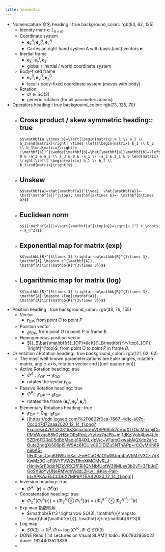 ```yaml
---
title: Kinematic
---
```


- Nomenclature 命名
  heading:: true
  background_color:: rgb(83, 62, 125)
	- Identity matrix: $\mathbb{1}_{n\times m}$
	- Coordinate system
		- $\mathbf{e}_x^A, \mathbf{e}_y^A, \mathbf{e}_z^A$
		- Cartesian right-hand system A with basis (unit) vectors $\mathbf{e}$
	- Inertial frame
		- $\mathbf{e}_x^I, \mathbf{e}_y^I, \mathbf{e}_z^I$
		- global / inertial / world coordinate system
	- Body-fixed frame
		- $\mathbf{e}_x^B, \mathbf{e}_y^B, \mathbf{e}_z^B$
		- local / body-fixed coordinate system (moves with body)
	- Rotation
		- $\Phi \in{SO(3)}$
		- generic rotation (for all parameterizations)
- Operators
  heading:: true
  background_color:: rgb(73, 125, 70)
	- Cross product / skew symmetric
	  heading:: true
		-
		  $$\mathbf{a \times b}=\left[\begin{matrix} a_1 \\ a_2 \\ a_3\end{matrix}\right] \times \left[\begin{matrix} b_1 \\ b_2 \\ b_3\end{matrix}\right]=(\mathbf{a})^{\wedge}\mathbf{b}=\hat{\mathbf{a}}\mathbf{b}=\left[\begin{matrix} 0 & -a_3 & a_2 \\ a_3 & 0 & -a_1 \\ -a_2 & a_1 & 0 \end{matrix} \right]\left[ \begin{matrix} b_1 \\ b_2 \\ b_3\end{matrix}\right]$$
	- Unskew
		-
		  $$\mathbf{a}=\hat{\mathbf{a}}^{\vee}, \hat{\mathbf{a}}=-\hat{\mathbf{a}}^{\top}, \mathbf{a\times b}=- \mathbf{b\times a}$$
	- Euclidean norm
		-
		  $$||\mathbf{a}||=\sqrt{\mathbf{a^{\top}a}}=\sqrt{a_1^2 + \cdots + a_n^2}$$
	- Exponential map for matrix (**exp**)
		-
		  $$\mathbb{R}^{3\times 3} \rightarrow\mathbb{R}^{3\times 3}, \mathbf{A} \mapsto e^{\mathbf{A}}, \mathbf{A}\in{\mathbb{R}^{3\times 3}}$$
	- Logarithmic map for matrix (**log**)
		-
		  $$\mathbb{R}^{3\times 3} \rightarrow\mathbb{R}^{3\times 3}, \mathbf{A} \mapsto \log{\mathbf{A}}, \mathbf{A}\in{\mathbb{R}^{3\times 3}}$$
- Position
  heading:: true
  background_color:: rgb(38, 76, 155)
	- Vector
		- $\mathbf{r}_{OP}$, from point $O$ to point $P$
	- Position vector
		- ${}_B\mathbf{r}_{OP}$, from point $O$ to point $P$ in frame $B$.
	- Homogeneous position vector
		- ${}_B\bar{\mathbf{r}}_{OP}=\left[{}_B\mathbf{r}^{\top}_{OP}, 1\right]^{\top}$, from point $O$ to point $P$ in frame $B$.
- Orientation / Rotation
  heading:: true
  background_color:: rgb(121, 62, 62)
	- The most well-known parameterizations are Euler angles, rotation matrix, angle-axis, rotation vector and [[unit quaternion]].
	- Active Rotation
	  heading:: true
		- $\Phi^A: {}_I \mathbf{r}_{OP} \mapsto {}_I \mathbf{r}_{OQ}$
		- rotates the vector $\mathbf{r}_{OP}$
	- Passive Rotation
	  heading:: true
		- $\Phi^{P}: {}_I\mathbf{r}_{OP} \mapsto {}_B\mathbf{r}_{OP}$
		- rotates the frame ($\mathbf{e}_x^I, \mathbf{e}_y^I, \mathbf{e}_z^I$)
	- Elementary Rotations
	  heading:: true
		- ${}_I\mathbf{r}_{OP} = \mathbf{C}_{IB} \cdot {}_B\mathbf{r}_{OP}$
		- [[https://cdn.logseq.com/%2F0602f0ea-7667-4dfc-a07c-0cc047d72aaa2020_12_14_t1.png?Expires=4761520316&Signature=VtSP6R552prqdXTO1mMhxajiCuRMpWxga68kGyHSqORsRxxLvYytvs7qJPb~mj1dKzlVqb4bw4tJo5ZDr6FDRqC5dBbMaoie1R4iXLxlpWc~VFurxOxwakAiQXdp2aNcOute2nqgXi606pI9iW9Ac6fCUiy89DiDIZuSNTnAPp~rCCyMKh6Rn6bA5-RFd0snsCgoKNWUInXal~EnHCuO8aO1pWUnp4lbVhMZV3C~7g3KwMz9G-ePiWYFVW2sTlhnXtMCMvRLJ-rNriIivSrF3ddrNZkVPX2fFRI1QNNbfUofW39MLey3b0yT~3FbJqTGoSX9pYyUNeRMVdhWddL2Hw__&Key-Pair-Id=APKAJE5CCD6X7MP6PTEA][2020_12_14_t1.png]]
	- Inversion
	  heading:: true
		- $\Phi^{A^{-1}}(\mathbf{r})=\Phi^P(\mathbf{r})$
	- Concatenation
	  heading:: true
		- $\Phi_2^A\left(\Phi_1^A(\mathbf{r})\right)=\left(\Phi_2^A \otimes \Phi_1^A\right)(\mathbf{r})=\left(\Phi_1^{A^{-1}}\otimes \Phi_2^{A^{-1}} \right)^{-1}(\mathbf{r})$
	- Exp map 指数映射
		- $\mathbb{R}^3 \rightarrow SO(3), \mathbf{v}\mapsto \exp{(\hat{\mathbf{v}})}, \mathbf{v}\in{\mathbb{R}^3}$
	- Log map
		- $SO(3)\rightarrow \mathbb{R}^3, \Phi \mapsto \log{(\Phi}^{\vee)}, \Phi \in{SO(3)}$
	- DONE Read [[14 Lectures on Visual SLAM]]
	  todo:: 1607932959022
	  done:: 1624403523838
	-